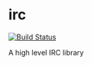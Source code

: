 irc
===

[![Build Status](https://travis-ci.org/velour/irc.svg)](https://travis-ci.org/velour/irc/)


A high level IRC library
